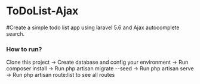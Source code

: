 # ToDoList-Ajax

#Create a simple todo list app using laravel 5.6 and Ajax autocomplete search.

### How to run?
Clone this project
-> Create database and config your environment 
-> Run composer install
-> Run php artisan migrate --seed
-> Run php artisan serve
-> Run php artisan route:list to see all routes

